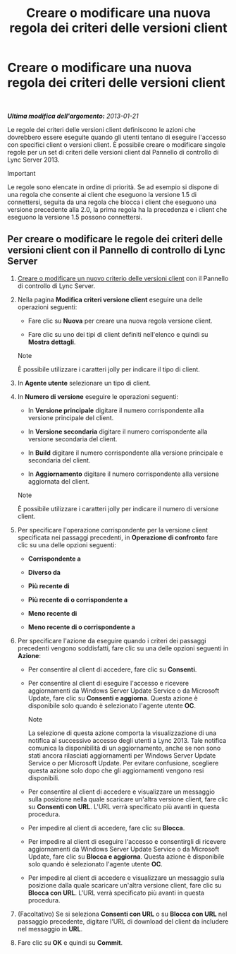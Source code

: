 ﻿---
title: Creare o modificare una nuova regola dei criteri delle versioni client
TOCTitle: Creare o modificare una nuova regola dei criteri delle versioni client
ms:assetid: 6f879d99-8401-41e0-a562-195c890d63ea
ms:mtpsurl: https://technet.microsoft.com/it-it/library/JJ898478(v=OCS.15)
ms:contentKeyID: 52062184
ms.date: 08/24/2015
mtps_version: v=OCS.15
ms.translationtype: HT
---

# Creare o modificare una nuova regola dei criteri delle versioni client

 

_**Ultima modifica dell'argomento:** 2013-01-21_

Le regole dei criteri delle versioni client definiscono le azioni che dovrebbero essere eseguite quando gli utenti tentano di eseguire l'accesso con specifici client o versioni client. È possibile creare o modificare singole regole per un set di criteri delle versioni client dal Pannello di controllo di Lync Server 2013.

> [!important]  
> Le regole sono elencate in ordine di priorità. Se ad esempio si dispone di una regola che consente ai client che eseguono la versione 1.5 di connettersi, seguita da una regola che blocca i client che eseguono una versione precedente alla 2.0, la prima regola ha la precedenza e i client che eseguono la versione 1.5 possono connettersi.

## Per creare o modificare le regole dei criteri delle versioni client con il Pannello di controllo di Lync Server

1.  [Creare o modificare un nuovo criterio delle versioni client](lync-server-2013-create-or-modify-a-new-client-version-policy.md) con il Pannello di controllo di Lync Server.

2.  Nella pagina **Modifica criteri versione client** eseguire una delle operazioni seguenti:
    
      - Fare clic su **Nuova** per creare una nuova regola versione client.
    
      - Fare clic su uno dei tipi di client definiti nell'elenco e quindi su **Mostra dettagli**.
    

    > [!NOTE]
    > È possibile utilizzare i caratteri jolly per indicare il tipo di client.



3.  In **Agente utente** selezionare un tipo di client.

4.  In **Numero di versione** eseguire le operazioni seguenti:
    
      - In **Versione principale** digitare il numero corrispondente alla versione principale del client.
    
      - In **Versione secondaria** digitare il numero corrispondente alla versione secondaria del client.
    
      - In **Build** digitare il numero corrispondente alla versione principale e secondaria del client.
    
      - In **Aggiornamento** digitare il numero corrispondente alla versione aggiornata del client.
    

    > [!NOTE]
    > È possibile utilizzare i caratteri jolly per indicare il numero di versione client.



5.  Per specificare l'operazione corrispondente per la versione client specificata nei passaggi precedenti, in **Operazione di confronto** fare clic su una delle opzioni seguenti:
    
      - **Corrispondente a**
    
      - **Diverso da**
    
      - **Più recente di**
    
      - **Più recente di o corrispondente a**
    
      - **Meno recente di**
    
      - **Meno recente di o corrispondente a**

6.  Per specificare l'azione da eseguire quando i criteri dei passaggi precedenti vengono soddisfatti, fare clic su una delle opzioni seguenti in **Azione**:
    
      - Per consentire al client di accedere, fare clic su **Consenti**.
    
      - Per consentire al client di eseguire l'accesso e ricevere aggiornamenti da Windows Server Update Service o da Microsoft Update, fare clic su **Consenti e aggiorna**. Questa azione è disponibile solo quando è selezionato l'agente utente **OC**.
        

        > [!NOTE]
        > La selezione di questa azione comporta la visualizzazione di una notifica al successivo accesso degli utenti a Lync 2013. Tale notifica comunica la disponibilità di un aggiornamento, anche se non sono stati ancora rilasciati aggiornamenti per Windows Server Update Service o per Microsoft Update. Per evitare confusione, scegliere questa azione solo dopo che gli aggiornamenti vengono resi disponibili.

    
      - Per consentire al client di accedere e visualizzare un messaggio sulla posizione nella quale scaricare un'altra versione client, fare clic su **Consenti con URL**. L'URL verrà specificato più avanti in questa procedura.
    
      - Per impedire al client di accedere, fare clic su **Blocca**.
    
      - Per impedire al client di eseguire l'accesso e consentirgli di ricevere aggiornamenti da Windows Server Update Service o da Microsoft Update, fare clic su **Blocca e aggiorna**. Questa azione è disponibile solo quando è selezionato l'agente utente **OC**.
    
      - Per impedire al client di accedere e visualizzare un messaggio sulla posizione dalla quale scaricare un'altra versione client, fare clic su **Blocca con URL**. L'URL verrà specificato più avanti in questa procedura.

7.  (Facoltativo) Se si seleziona **Consenti con URL** o su **Blocca con URL** nel passaggio precedente, digitare l'URL di download del client da includere nel messaggio in **URL**.

8.  Fare clic su **OK** e quindi su **Commit**.

